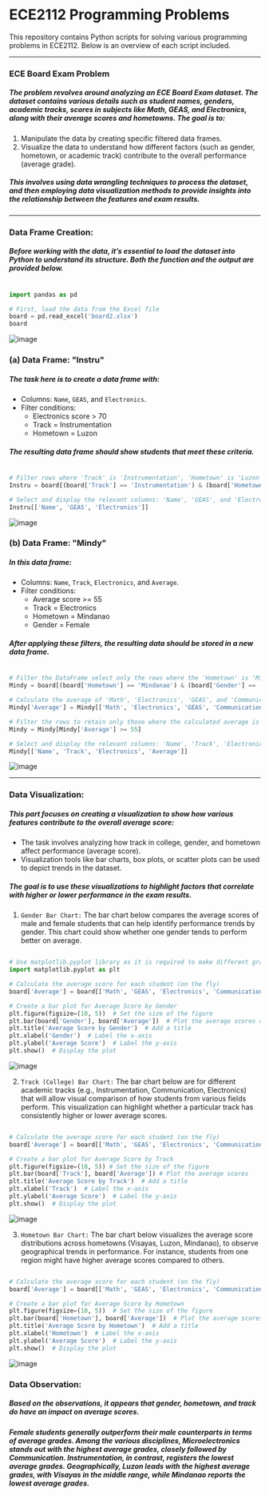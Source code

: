 # ECE2112 Programming Problems

This repository contains Python scripts for solving various programming problems in ECE2112. Below is an overview of each script included.

---

### ECE Board Exam Problem

##### The problem revolves around analyzing an ECE Board Exam dataset. The dataset contains various details such as student names, genders, academic tracks, scores in subjects like Math, GEAS, and Electronics, along with their average scores and hometowns. The goal is to:

1. Manipulate the data by creating specific filtered data frames.
2. Visualize the data to understand how different factors (such as gender, hometown, or academic track) contribute to the overall performance (average grade).
   
##### This involves using data wrangling techniques to process the dataset, and then employing data visualization methods to provide insights into the relationship between the features and exam results.

---

### Data Frame Creation: 

##### Before working with the data, it’s essential to load the dataset into Python to understand its structure. Both the function and the output are provided below.

```python

import pandas as pd

# First, load the data from the Excel file
board = pd.read_excel('board2.xlsx')
board

```

![image](https://github.com/user-attachments/assets/83b78dcb-7a6d-4480-956d-61f4a974ea45)

### (a) Data Frame: "Instru"
   
##### The task here is to create a data frame with:

- Columns: `Name`, `GEAS`, and `Electronics`.
- Filter conditions:
    - Electronics score > 70
    - Track = Instrumentation
    - Hometown = Luzon
  
##### The resulting data frame should show students that meet these criteria.

```python

# Filter rows where 'Track' is 'Instrumentation', 'Hometown' is 'Luzon', and 'Electronics' score is above 70
Instru = board[(board['Track'] == 'Instrumentation') & (board['Hometown'] == 'Luzon') & (board['Electronics'] > 70)]

# Select and display the relevant columns: 'Name', 'GEAS', and 'Electronics'
Instru[['Name', 'GEAS', 'Electronics']]

```

![image](https://github.com/user-attachments/assets/20607282-ecaf-4328-a0c9-1bdd99b36cc3)

### (b) Data Frame: "Mindy"

##### In this data frame:

- Columns: `Name`, `Track`, `Electronics`, and `Average`.
- Filter conditions:
    - Average score >= 55
    - Track = Electronics
    - Hometown = Mindanao
    - Gender = Female
      
##### After applying these filters, the resulting data should be stored in a new data frame.

```python

# Filter the DataFrame select only the rows where the 'Hometown' is 'Mindanao' and the 'Gender' is 'Female'.
Mindy = board[(board['Hometown'] == 'Mindanao') & (board['Gender'] == 'Female')].copy()

# Calculate the average of 'Math', 'Electronics', 'GEAS', and 'Communication' for each row
Mindy['Average'] = Mindy[['Math', 'Electronics', 'GEAS', 'Communication']].mean(axis=1)

# Filter the rows to retain only those where the calculated average is 55 or higher.
Mindy = Mindy[Mindy['Average'] >= 55]

# Select and display the relevant columns: 'Name', 'Track', 'Electronics', and 'Average'
Mindy[['Name', 'Track', 'Electronics', 'Average']]

```

![image](https://github.com/user-attachments/assets/1bd95922-7832-4952-ba56-2ad2dea3bf65)

---

### Data Visualization: 

##### This part focuses on creating a visualization to show how various features contribute to the overall average score:

- The task involves analyzing how track in college, gender, and hometown affect performance (average score).
- Visualization tools like bar charts, box plots, or scatter plots can be used to depict trends in the dataset.
  
##### The goal is to use these visualizations to highlight factors that correlate with higher or lower performance in the exam results.
   
1. `Gender Bar Chart:` The bar chart below compares the average scores of male and female students that can help identify performance trends by gender. This chart could show whether one gender tends to perform better on average.

```python

# Use matplotlib.pyplot library as it is required to make different graphs
import matplotlib.pyplot as plt

# Calculate the average score for each student (on the fly)
board['Average'] = board[['Math', 'GEAS', 'Electronics', 'Communication']].mean(axis=1)

# Create a bar plot for Average Score by Gender
plt.figure(figsize=(10, 5))  # Set the size of the figure
plt.bar(board['Gender'], board['Average'])  # Plot the average scores calculated above
plt.title('Average Score by Gender')  # Add a title
plt.xlabel('Gender')  # Label the x-axis
plt.ylabel('Average Score')  # Label the y-axis
plt.show()  # Display the plot

```

![image](https://github.com/user-attachments/assets/c57f6e6f-1080-4542-b193-16fbda091d30)


2. `Track (College) Bar Chart:` The bar chart below are for different academic tracks (e.g., Instrumentation, Communication, Electronics) that will allow visual comparison of how students from various fields perform. This visualization can highlight whether a particular track has consistently higher or lower average scores.

```python

# Calculate the average score for each student (on the fly)
board['Average'] = board[['Math', 'GEAS', 'Electronics', 'Communication']].mean(axis=1)

# Create a bar plot for Average Score by Track
plt.figure(figsize=(10, 5)) # Set the size of the figure
plt.bar(board['Track'], board['Average']) # Plot the average scores
plt.title('Average Score by Track')  # Add a title
plt.xlabel('Track')  # Label the x-axis
plt.ylabel('Average Score')  # Label the y-axis
plt.show()  # Display the plot

```
![image](https://github.com/user-attachments/assets/d01ae679-9e0b-4cac-8f30-81df2a863682)


3. `Hometown Bar Chart:` The bar chart below visualizes the average score distributions across hometowns (Visayas, Luzon, Mindanao), to observe geographical trends in performance. For instance, students from one region might have higher average scores compared to others.

```python

# Calculate the average score for each student (on the fly)
board['Average'] = board[['Math', 'GEAS', 'Electronics', 'Communication']].mean(axis=1)

# Create a bar plot for Average Score by Hometown
plt.figure(figsize=(10, 5))  # Set the size of the figure
plt.bar(board['Hometown'], board['Average'])  # Plot the average scores
plt.title('Average Score by Hometown')  # Add a title
plt.xlabel('Hometown')  # Label the x-axis
plt.ylabel('Average Score')  # Label the y-axis
plt.show()  # Display the plot

```

![image](https://github.com/user-attachments/assets/cacb015d-8507-4dcc-9772-0c92c2b66416)

### Data Observation: 

##### Based on the observations, it appears that gender, hometown, and track do have an impact on average scores. 

##### Female students generally outperform their male counterparts in terms of average grades. Among the various disciplines, Microelectronics stands out with the highest average grades, closely followed by Communication. Instrumentation, in contrast, registers the lowest average grades. Geographically, Luzon leads with the highest average grades, with Visayas in the middle range, while Mindanao reports the lowest average grades.
